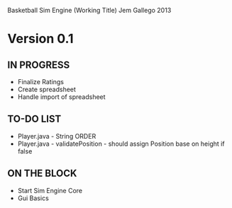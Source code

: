 Basketball Sim Engine (Working Title)
Jem Gallego 2013


Version 0.1
========

IN PROGRESS 
--
+ Finalize Ratings
+ Create spreadsheet
+ Handle import of spreadsheet


TO-DO LIST
--
+ Player.java - String ORDER 
+ Player.java - validatePosition - should assign Position base on height if false

ON THE BLOCK
-- 
+ Start Sim Engine Core
+ Gui Basics